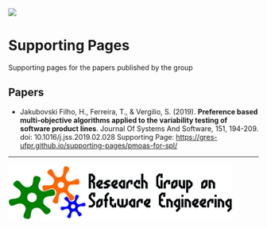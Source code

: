 <img src="https://raw.githubusercontent.com/gres-ufpr/supporting-pages/master/icon.png" width="64px"/>

# Supporting Pages

Supporting pages for the papers published by the group

## Papers

- Jakubovski Filho, H., Ferreira, T., & Vergilio, S. (2019). **Preference based multi-objective algorithms applied to the variability testing of software product lines**. Journal Of Systems And Software, 151, 194-209. doi: 10.1016/j.jss.2019.02.028 Supporting Page: https://gres-ufpr.github.io/supporting-pages/pmoas-for-spl/

---

<img src="https://raw.githubusercontent.com/gres-ufpr/gres-ufpr.github.io/master/images/logo-en-1.png" width="450px"/>


